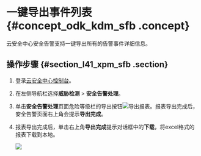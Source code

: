 # 一键导出事件列表 {#concept_odk_kdm_sfb .concept}

云安全中心安全告警支持一键导出所有的告警事件详细信息。

## 操作步骤 {#section_l41_xpm_sfb .section}

1.  登录[云安全中心控制台](https://yundun.console.aliyun.com/?p=sas)。
2.  在左侧导航栏选择**威胁检测** \> **安全告警处理**。
3.  单击**安全告警处理**页面危险等级栏的导出按钮![](http://static-aliyun-doc.oss-cn-hangzhou.aliyuncs.com/assets/img/60915/156275180030905_zh-CN.png)导出报表。报表导出完成后，安全告警页面右上角会提示**导出完成**。
4.  报表导出完成后，单击右上角**导出完成**提示对话框中的**下载**，将excel格式的报表下载到本地。

    ![](http://static-aliyun-doc.oss-cn-hangzhou.aliyuncs.com/assets/img/60915/156275180030913_zh-CN.png)


